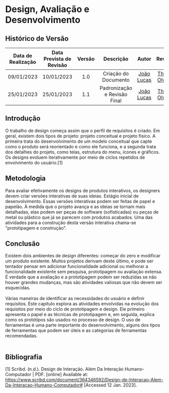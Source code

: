 # Design, Avaliação e Desenvolvimento

## <a>Histórico de Versão</a>

| Data de Realização | Data Prevista de Revisão | Versão |          Descrição           |                   Autor                    |                Revisor                |
| :----------------: | :----------------------: | :----: | :--------------------------: | :----------------------------------------: | :-----------------------------------: |
|     09/01/2023     |        10/01/2023        |  1.0   |     Criação do Documento     | [João Lucas](https://github.com/HacKairos) | [Thiago Olveira](https://github.com/Thiab394) |
|     25/01/2023     |        25/01/2023        |  1.1   | Padronização e Revisão Final | [João Lucas](https://github.com/HacKairos) | [Thiago Olveira](https://github.com/Thiab394) |

## <a>Introdução</a>

O trabalho de design começa assim que o perfil de requisitos é criado. Em geral, existem dois tipos de projeto: projeto conceitual e projeto físico. A primeira trata do desenvolvimento de um modelo conceitual que capte como o produto será reorientado e como ele funciona, e a segunda trata dos detalhes do projeto, como telas, estrutura do menu, ícones e gráficos. Os designs evoluem iterativamente por meio de ciclos repetidos de envolvimento do usuário.[1]<br>

## <a>Metodologia</a>
Para avaliar efetivamente os designs de produtos interativos, os designers devem criar versões interativas de suas ideias. Estágio inicial de desenvolvimento. Essas versões interativas podem ser feitas de papel e papelão. À medida que o projeto avança e as ideias  se tornam mais detalhadas, elas podem  ser peças de software (sofisticadas) ou peças de metal ou plástico que já se parecem com produtos acabados. Uma das atividades para a construção desta versão interativa chama-se "prototipagem e construção".<br>

## <a>Conclusão</a>
Existem dois ambientes de design diferentes: começar do zero e modificar um produto existente. Muitos projetos derivam deste último, e pode ser tentador pensar em adicionar funcionalidade adicional ou melhorar a funcionalidade existente sem pesquisa, prototipagem ou avaliação extensa. É verdade que a avaliação e a prototipagem podem ser reduzidas se não houver grandes mudanças, mas são atividades valiosas que não devem ser esquecidas.<br></br>
Várias maneiras de identificar as necessidades do usuário e definir requisitos. Este capítulo explora as atividades envolvidas na evolução dos requisitos por meio do ciclo de prototipagem e design. Ele primeiro apresenta o papel e as técnicas de prototipagem e, em seguida, explica como os protótipos são usados ​​no processo de design. O uso de ferramentas é uma parte importante do desenvolvimento,  alguns dos tipos de ferramentas que podem ser úteis e as categorias de ferramentas recomendadas.<br></br>



## <a>Bibliografia</a>
[1] Scribd. (n.d.). Design de Interação. Além Da Interação Humano-Computador | PDF. [online] Available at: https://www.scribd.com/document/364346592/Design-de-Interacao-Alem-Da-Interacao-Humano-Computador# [Accessed 12 Jan. 2023].